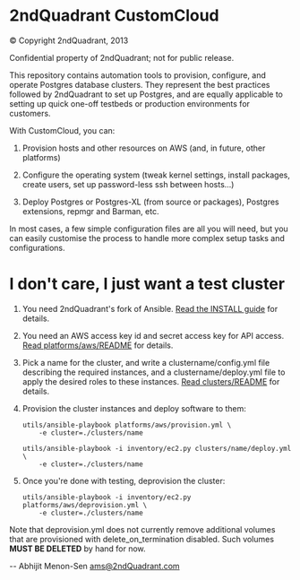 2ndQuadrant CustomCloud
=======================

© Copyright 2ndQuadrant, 2013

Confidential property of 2ndQuadrant; not for public release.

This repository contains automation tools to provision, configure, and
operate Postgres database clusters. They represent the best practices
followed by 2ndQuadrant to set up Postgres, and are equally applicable
to setting up quick one-off testbeds or production environments for
customers.

With CustomCloud, you can:

1. Provision hosts and other resources on AWS (and, in future, other
   platforms)

2. Configure the operating system (tweak kernel settings, install
   packages, create users, set up password-less ssh between hosts…)

3. Deploy Postgres or Postgres-XL (from source or packages), Postgres
   extensions, repmgr and Barman, etc.

In most cases, a few simple configuration files are all you will need,
but you can easily customise the process to handle more complex setup
tasks and configurations.

I don't care, I just want a test cluster
========================================

1. You need 2ndQuadrant's fork of Ansible.
   [Read the INSTALL guide](INSTALL.md) for details.

2. You need an AWS access key id and secret access key for API access.
   [Read platforms/aws/README](platforms/aws/README.md) for details.

3. Pick a name for the cluster, and write a clustername/config.yml file
   describing the required instances, and a clustername/deploy.yml file
   to apply the desired roles to these instances.
   [Read clusters/README](clusters/README.md) for details.
    
4. Provision the cluster instances and deploy software to them:

   ```
   utils/ansible-playbook platforms/aws/provision.yml \
       -e cluster=./clusters/name

   utils/ansible-playbook -i inventory/ec2.py clusters/name/deploy.yml \
       -e cluster=./clusters/name
   ```

5. Once you're done with testing, deprovision the cluster:

   ```
   utils/ansible-playbook -i inventory/ec2.py platforms/aws/deprovision.yml \
       -e cluster=./clusters/name
   ```

Note that deprovision.yml does not currently remove additional volumes
that are provisioned with delete_on_termination disabled. Such volumes
**MUST BE DELETED** by hand for now.

--
Abhijit Menon-Sen <ams@2ndQuadrant.com>
